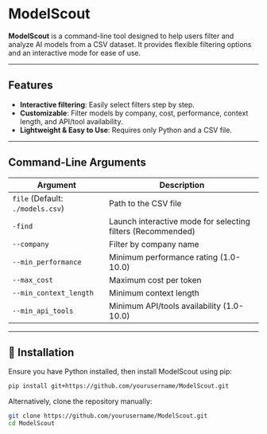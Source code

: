 # ModelScout

**ModelScout** is a command-line tool designed to help users filter and analyze AI models from a CSV dataset. It provides flexible filtering options and an interactive mode for ease of use.


---

## Features
- **Interactive filtering**: Easily select filters step by step.
- **Customizable**: Filter models by company, cost, performance, context length, and API/tool availability.
- **Lightweight & Easy to Use**: Requires only Python and a CSV file.

---

##  Command-Line Arguments

| Argument | Description |
|----------|-------------|
| `file` (Default: `./models.csv`) | Path to the CSV file |
| `-find` | Launch interactive mode for selecting filters (Recommended) |
| `--company` | Filter by company name |
| `--min_performance` | Minimum performance rating (1.0-10.0) |
| `--max_cost` | Maximum cost per token |
| `--min_context_length` | Minimum context length |
| `--min_api_tools` | Minimum API/tools availability (1.0-10.0) |

---

## 🔧 Installation

Ensure you have Python installed, then install ModelScout using pip:

```sh
pip install git+https://github.com/yourusername/ModelScout.git
```

Alternatively, clone the repository manually:

```sh
git clone https://github.com/yourusername/ModelScout.git
cd ModelScout
```
